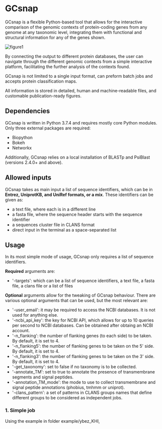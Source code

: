 # GCsnap

GCsnap is a flexible Python-based tool that allows for the interactive comparison of the genomic contexts of protein-coding genes from any genome at any taxonomic level, integrating them with functional and structural information for any of the genes shown. 

![figure1](https://github.com/JoanaMPereira/GCsnap/blob/master/examples/Fig1.png)

By connecting the output to different protein databases, the user can navigate through the different genomic contexts from a simple interactive platform, facilitating the further analysis of the contexts found. 

GCsnap is not limited to a single input format, can preform batch jobs and accepts protein classification maps. 

All information is stored in detailed, human and machine-readable files, and customable publication-ready figures.

## Dependencies

GCsnap is written in Python 3.7.4 and requires mostly core Python modules. Only three external packages are required: 
  - Biopython
  - Bokeh
  - Networkx 

Additionally, GCsnap relies on a local installation of BLASTp and PsiBlast (versions 2.4.0+ and above). 

## Allowed inputs

GCsnap takes as main input a list of sequence identifiers, which can be in **Entrez, UniprotKB, and UniRef formats, or a mix**. These identifiers can be given as:
  - a text file, where each is in a different line
  - a fasta file, where the sequence header starts with the sequence identifier
  - a sequences cluster file in CLANS format
  - direct input in the terminal as a space-separated list
  
## Usage

In its most simple mode of usage, GCsnap only requires a list of sequence identifiers. 

**Required** arguments are:
  - '-targets': which can be a list of sequence identifiers, a text file, a fasta file, a clans file or a list of files
 
**Optional** arguments allow for the tweaking of GCsnap behaviour. There are various optional arguments that can be used, but the most relevant are:
  - '-user_email': it may be required to access the NCBI databases. It is not used for anything else.
  - '-ncbi_api_key': the key for NCBI API, which allows for up to 10 queries per second to NCBI databases. Can be obtained after obtaing an NCBI account.
  - '-n_flanking': the number of flanking genes (to each side) to be taken. By default, it is set to 4.
  - '-n_flanking5': the number of flanking genes to be taken on the 5' side. By default, it is set to 4.
  - '-n_flanking3': the number of flanking genes to be taken on the 3' side. By default, it is set to 4.
  - '-get_taxonomy': set to false if no taxonomy is to be collected.
  - '-annotate_TM': set to true to annotate the presence of transmembrane segments and signal peptides.
  - '-annotation_TM_mode': the mode to use to collect transmembrane and signal peptide annotations (phobius, tmhmm or uniprot).
  - '-clans_pattern': a set of patterns in CLANS groups names that define different groups to be considered as independent jobs.
 
### 1. Simple job

Using the example in folder example/ybez_KHI, 

